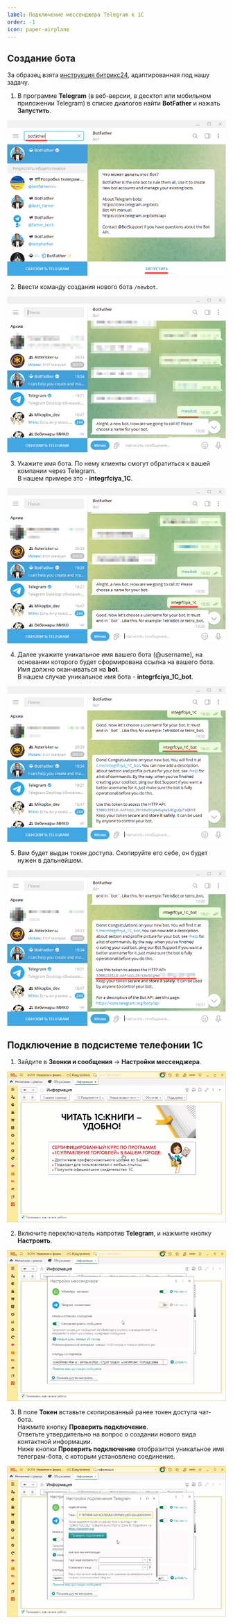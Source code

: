 ```yaml
---
label: Подключение мессенджера Telegram к 1С
order: -1
icon: paper-airplane
---
```

## Создание бота
За образец взята <a href='https://helpdesk.bitrix24.ru/open/6352401/' target="_blank">инструкция битрикс24</a>, адаптированная под нашу задачу.
1. В программе **Telegram** (в веб-версии, в десктоп или мобильном приложении Telegram) в списке диалогов найти **BotFather** и нажать **Запустить**.

<img class="miko-shadow"  
    src="/assets/user-guides/telegram/sozd_bot_4.png"
    alt="МИКО: создание бота в телеграм"
/> 

2. Ввести команду создания нового бота `/newbot`.

<img class="miko-shadow"  
    src="/assets/user-guides/telegram/sozd_bot_0.png"
    alt="МИКО: создание бота в телеграм"
/> 

3. Укажите имя бота. По нему клиенты смогут обратиться к вашей компании через Telegram. <br>
В нашем примере это - **integrfciya_1C**.

<img class="miko-shadow"  
    src="/assets/user-guides/telegram/sozd_bot_1.png"
    alt="МИКО: создание бота в телеграм"
/> 

4. Далее укажите уникальное имя вашего бота (@username), на основании которого будет сформирована ссылка на вашего бота. <br>
Имя должно оканчиваться на **bot**. <br>
В нашем случае уникальное имя бота - **integrfciya_1C_bot**.

<img class="miko-shadow"  
    src="/assets/user-guides/telegram/sozd_bot_2.png"
    alt="МИКО: создание бота в телеграм"
/> 

5. Вам будет выдан токен доступа. Скопируйте его себе, он будет нужен в дальнейшем.

<img class="miko-shadow"  
    src="/assets/user-guides/telegram/sozd_bot_3.png"
    alt="МИКО: получение токена доступа к боту в телеграм"
/>

## Подключение в подсистеме телефонии 1С

1. Зайдите в **Звонки и сообщения** -> **Настройки мессенджера**.

<img class="miko-shadow play-on-hover"  
    src="/assets/user-guides/telegram/nastroyki_mess_0.gif"
    alt="МИКО: настройки мессенджера"
/>

2. Включите переключатель напротив **Telegram**, и нажмите кнопку **Настроить**.

<img class="miko-shadow play-on-hover"  
    src="/assets/user-guides/telegram/podkluch_teleg_0.gif"
    alt="МИКО: подключение телеграм в 1С"
/>

3. В поле **Токен** вставьте скопированный ранее токен доступа чат-бота. <br>
Нажмите кнопку **Проверить подключение**. <br>
Ответьте утвердительно на вопрос о создании нового вида контактной информации. <br>
Ниже кнопки **Проверить подключение** отобразится уникальное имя телеграм-бота, с которым установлено соединение. 

<img class="miko-shadow play-on-hover"  
    src="/assets/user-guides/telegram/podkluch_teleg_1.gif"
    alt="МИКО: подключение телеграм в 1С"
/>
